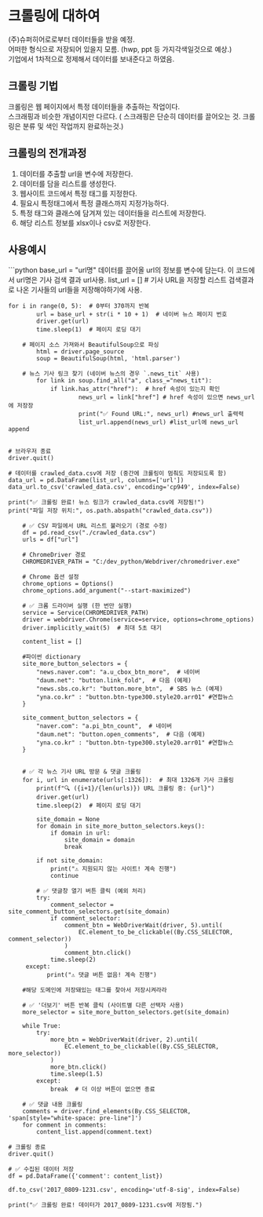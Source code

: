 <h1> 크롤링에 대하여 </h1>
(주)슈퍼히어로로부터 데이터들을 받을 예정.<br>
어떠한 형식으로 저장되어 있을지 모름. (hwp, ppt 등 가지각색일것으로 예상.) <br>
기업에서 1차적으로 정제해서 데이터를 보내준다고 하였음.

<h2>크롤링 기법</h2>
크롤링은 웹 페이지에서 특정 데이터들을 추출하는 작업이다.</br>
스크래핑과 비슷한 개념이지만 다르다. ( 스크래핑은 단순히 데이터를 끌어오는 것. 크롤링은 분류 및 색인 작업까지 완료하는것.)<br>
<h2>크롤링의 전개과정</h2>
<ol>
    <li>데이터를 추출할 url을 변수에 저장한다.
    <li>데이터를 담을 리스트를 생성한다.
    <li>웹사이트 코드에서 특정 태그를 지정한다.
    <li>필요시 특정태그에서 특정 클래스까지 지정가능하다.
    <li>특정 태그와 클래스에 담겨져 있는 데이터들을 리스트에 저장한다.
    <li>해당 리스트 정보를 xlsx이나 csv로 저장한다.
</ol>
<h2>사용예시</h2>
```python
base_url = "url명"
	데이터를 끌어올 url의 정보를 변수에 담는다. 이 코드에서 url명은 기사 검색 결과 url사용.
	list_url = []  # 기사 URL을 저장할 리스트
	검색결과로 나온 기사들의 url들을 저장해야하기에 사용.

	for i in range(0, 5):  # 0부터 370까지 반복
    		url = base_url + str(i * 10 + 1)  # 네이버 뉴스 페이지 번호
    		driver.get(url)
    		time.sleep(1)  # 페이지 로딩 대기

   	 	# 페이지 소스 가져와서 BeautifulSoup으로 파싱
    		html = driver.page_source
    		soup = BeautifulSoup(html, 'html.parser')

		# 뉴스 기사 링크 찾기 (네이버 뉴스의 경우 `.news_tit` 사용)
    		for link in soup.find_all("a", class_="news_tit"):
        		if link.has_attr("href"):  # href 속성이 있는지 확인
            			news_url = link["href"] # href 속성이 있으면 news_url에 저장장
            			print("✅ Found URL:", news_url) #news_url 출력력
            			list_url.append(news_url) #list_url에 news_url append
        

	# 브라우저 종료
	driver.quit()

	# 데이터를 crawled_data.csv에 저장 (중간에 크롤링이 멈춰도 저장되도록 함)
	data_url = pd.DataFrame(list_url, columns=['url'])
	data_url.to_csv('crawled_data.csv', encoding='cp949', index=False)

	print("✅ 크롤링 완료! 뉴스 링크가 crawled_data.csv에 저장됨!")
	print("파일 저장 위치:", os.path.abspath("crawled_data.csv"))
```	
	# ✅ CSV 파일에서 URL 리스트 불러오기 (경로 수정)
	df = pd.read_csv("./crawled_data.csv")
	urls = df["url"]

	# ChromeDriver 경로
	CHROMEDRIVER_PATH = "C:/dev_python/Webdriver/chromedriver.exe"

	# Chrome 옵션 설정
	chrome_options = Options()
	chrome_options.add_argument("--start-maximized")

	# ✅ 크롬 드라이버 실행 (한 번만 실행)
	service = Service(CHROMEDRIVER_PATH)
	driver = webdriver.Chrome(service=service, options=chrome_options)
	driver.implicitly_wait(5)  # 최대 5초 대기

	content_list = []

	#파이썬 dictionary
	site_more_button_selectors = {
	    "news.naver.com": "a.u_cbox_btn_more",  # 네이버
	    "daum.net": "button.link_fold",  # 다음 (예제)
	    "news.sbs.co.kr": "button.more_btn",  # SBS 뉴스 (예제)
	    "yna.co.kr" : "button.btn-type300.style20.arr01" #연합뉴스
	}

	site_comment_button_selectors = {
	    "naver.com": "a.pi_btn_count",  # 네이버
	    "daum.net": "button.open_comments",  # 다음 (예제)
	    "yna.co.kr" : "button.btn-type300.style20.arr01" #연합뉴스
	}


	# ✅ 각 뉴스 기사 URL 방문 & 댓글 크롤링
	for i, url in enumerate(urls[:1326]):  # 최대 1326개 기사 크롤링
	    print(f"🔍 ({i+1}/{len(urls)}) URL 크롤링 중: {url}")
	    driver.get(url)
	    time.sleep(2)  # 페이지 로딩 대기

	    site_domain = None
	    for domain in site_more_button_selectors.keys():
	        if domain in url:
	            site_domain = domain
	            break

	    if not site_domain:
	        print("⚠️ 지원되지 않는 사이트! 계속 진행")
	        continue

	    # ✅ 댓글창 열기 버튼 클릭 (예외 처리)
	    try:
	        comment_selector = site_comment_button_selectors.get(site_domain)
	        if comment_selector:
	            comment_btn = WebDriverWait(driver, 5).until(
	                EC.element_to_be_clickable((By.CSS_SELECTOR, comment_selector))
	            )
     	        comment_btn.click()
   	        time.sleep(2)
 	 except:
 	       print("⚠️ 댓글 버튼 없음! 계속 진행")
        
    #해당 도메인에 저장돼있는 태그를 찾아서 저장시켜라라

    # ✅ '더보기' 버튼 반복 클릭 (사이트별 다른 선택자 사용)
    more_selector = site_more_button_selectors.get(site_domain)

    while True:
        try:
            more_btn = WebDriverWait(driver, 2).until(
                EC.element_to_be_clickable((By.CSS_SELECTOR, more_selector))
            )
            more_btn.click()
            time.sleep(1.5)
        except:
            break  # 더 이상 버튼이 없으면 종료

    # ✅ 댓글 내용 크롤링
    comments = driver.find_elements(By.CSS_SELECTOR, 'span[style="white-space: pre-line"]')
    for comment in comments:
        content_list.append(comment.text)

# 크롤링 종료
driver.quit()

# ✅ 수집된 데이터 저장
df = pd.DataFrame({'comment': content_list})

df.to_csv('2017_0809-1231.csv', encoding='utf-8-sig', index=False)

print("✅ 크롤링 완료! 데이터가 2017_0809-1231.csv에 저장됨.")



